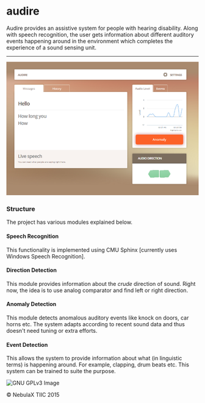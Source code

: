 audire
======

Audire provides an assistive system for people with hearing disability. Along with speech recognition, the user gets information about different auditory events happening around in the environment which completes the experience of a sound sensing unit.

---

![Screenshot](/screen.png)

### Structure

The project has various modules explained below.

#### Speech Recognition
This functionality is implemented using CMU Sphinx [currently uses Windows Speech Recognition].

#### Direction Detection
This module provides information about the *crude* direction of sound. Right now, the idea is to use analog comparator and find left or right direction.

#### Anomaly Detection
This module detects anomalous auditory events like knock on doors, car horns etc. The system adapts according to recent sound data and thus doesn't need tuning or extra efforts.

#### Event Detection
This allows the system to provide information about what (in linguistic terms) is happening around. For example, clapping, drum beats etc. This system can be trained to suite the purpose.

![GNU GPLv3 Image](https://www.gnu.org/graphics/gplv3-127x51.png)

© NebulaX TIIC 2015
